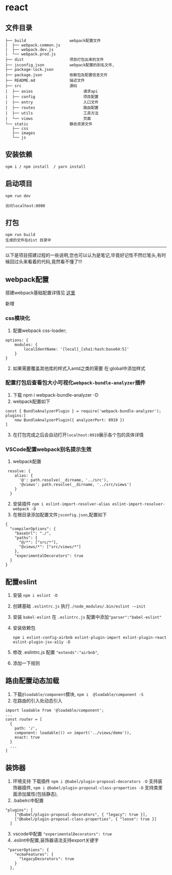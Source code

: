 # react
## 文件目录
```
├── build                   webpack配置文件
|  ├── webpack.common.js
|  ├── webpack.dev.js
|  └── webpack.prod.js
├── dist                    项目打包出来的文件
├── jsconfig.json           webpack配置的别名文件,
├── package-lock.json       
├── package.json            依赖包及配置信息文件
├── README.md               描述文件
├── src                     源码
|  ├── axios                      请求api    
|  ├── config                     项目配置
|  ├── entry                      入口文件
|  ├── routes                     路由配置
|  ├── utils                      工具方法
|  └── views                      页面
└── static                  静态资源文件
   ├── css
   ├── images
   └── js
```
## 安装依赖
```
npm i / npm install  / yarn install
```
## 启动项目 
```
npm run dev 

访问localhost:8080

```
## 打包
```
npm run build 
生成的文件在dist 目录中
```


---
以下是项目搭建过程的一些说明,您也可以认为是笔记,毕竟好记性不然烂笔头,有时候回过头来看着的代码,竟然看不懂了!!!

## webpack配置

搭建webpack基础配置详情见 [这里](https://github.com/1149308443/webpack)

新增

### css模块化
1. 配置webpack css-loader;
```
options: {
	modules: {
		localIdentName: '[local]_[sha1:hash:base64:5]'
	}
}
```
2. 如果需要覆盖其他库的样式入antd之类的需要 在:global中添加样式

### 配置打包后查看包大小可视化`webpack-bundle-analyzer`插件 
1. 下载 npm i webpack-bundle-analyzer -D
2. webpack配置如下
```
const { BundleAnalyzerPlugin } = require('webpack-bundle-analyzer');
plugins:[
    new BundleAnalyzerPlugin({ analyzerPort: 8919 })
]
```
3. 在打包完成之后会自动打开`localhost:8919`展示各个包的具体详情
### VSCode配置webpack别名提示生效
1. webpack配置
```
 resolve: {
    alias: {
      '@': path.resolve(__dirname, '../src'),
      '@views': path.resolve(__dirname, '../src/views')
    }
  }
```
2. 安装插件 `npm i eslint-import-resolver-alias eslint-import-resolver-webpack -D`
3. 在根目录添加配置文件`jsconfig.json`,配置如下
```
{
  "compilerOptions": {
    "baseUrl": "./",
    "paths": {
      "@/*": ["src/*"],
      "@views/*": ["src/views/*"]
    },
    "experimentalDecorators": true
  }
}
```

## 配置eslint
1. 安装 `npm i eslint -D`

2. 创建基础 `.eslintrc.js` 执行`./node_modules/.bin/eslint -–init`

3. 安装 `babel-eslint` 在 `.eslintrc.js` 配置中添加`"parser":"babel-eslint"`

4. 安装依赖包
	```
	npm i eslint-config-airbnb eslint-plugin-import eslint-plugin-react eslint-plugin-jsx-a11y -D
	```
5. 修改 .eslintrc.js 配置 `"extends":"airbnb"`,

6. 添加一下规则

## 路由配置动态加载
1. 下载`@loadable/component`模块, `npm i  @loadable/component -S`
2. 在路由的引入处动态引入 
```
import loadable from '@loadable/component';
...
const router = [
  {
    path: '/',
    component: loadable(() => import('../views/demo')),
    exact: true
  }
  ...
]
```
## 装饰器
1. 环境支持 下载插件
   `npm i @babel/plugin-proposal-decorators -D` 支持装饰器插件,
     `npm i @babel/plugin-proposal-class-properties -D` 支持类里面添加属性(包括静态),
2. .babelrc中配置
```
"plugins": [
    ["@babel/plugin-proposal-decorators", { "legacy": true }],
    ["@babel/plugin-proposal-class-properties", { "loose": true }]
  ]
```
3. vscode中配置 `"experimentalDecorators": true`
4. .eslint中配置,装饰器语法支持export关键字
```
 "parserOptions": {
    "ecmaFeatures": {
      "legacyDecorators": true
    }
  },
```
